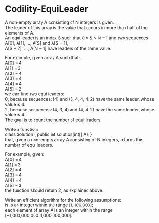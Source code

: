 # Codility-EquiLeader
A non-empty array A consisting of N integers is given.</br>
The leader of this array is the value that occurs in more than half of the elements of A.</br>
An equi leader is an index S such that 0 ≤ S < N − 1 and two sequences A[0], A[1], ..., A[S] and A[S + 1],</br>
A[S + 2], ..., A[N − 1] have leaders of the same value.

For example, given array A such that:</br>
A[0] = 4</br>
A[1] = 3</br>
A[2] = 4</br>
A[3] = 4</br>
A[4] = 4</br>
A[5] = 2</br>
we can find two equi leaders:</br>
0, because sequences: (4) and (3, 4, 4, 4, 2) have the same leader, whose value is 4.</br>
2, because sequences: (4, 3, 4) and (4, 4, 2) have the same leader, whose value is 4.</br>
The goal is to count the number of equi leaders.

Write a function:</br>
class Solution { public int solution(int[] A); }</br>
that, given a non-empty array A consisting of N integers, returns the number of equi leaders.</br>

For example, given:</br>
A[0] = 4</br>
A[1] = 3</br>
A[2] = 4</br>
A[3] = 4</br>
A[4] = 4</br>
A[5] = 2</br>
the function should return 2, as explained above.

Write an efficient algorithm for the following assumptions:</br>
N is an integer within the range [1..100,000];</br>
each element of array A is an integer within the range [−1,000,000,000..1,000,000,000].
